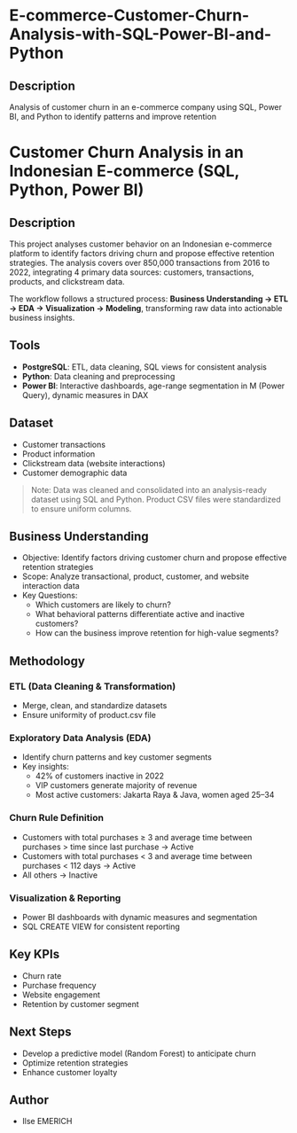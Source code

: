 # E-commerce-Customer-Churn-Analysis-with-SQL-Power-BI-and-Python
## Description
Analysis of customer churn in an e-commerce company using SQL, Power BI, and Python to identify patterns and improve retention
# Customer Churn Analysis in an Indonesian E-commerce (SQL, Python, Power BI)

## Description
This project analyses customer behavior on an Indonesian e-commerce platform to identify factors driving churn and propose effective retention strategies. The analysis covers over 850,000 transactions from 2016 to 2022, integrating 4 primary data sources: customers, transactions, products, and clickstream data.  

The workflow follows a structured process: **Business Understanding → ETL → EDA → Visualization → Modeling**, transforming raw data into actionable business insights.

## Tools
- **PostgreSQL**: ETL, data cleaning, SQL views for consistent analysis  
- **Python**: Data cleaning and preprocessing 
- **Power BI**: Interactive dashboards, age-range segmentation in M (Power Query), dynamic measures in DAX  

## Dataset
- Customer transactions 
- Product information  
- Clickstream data (website interactions)  
- Customer demographic data  
> Note: Data was cleaned and consolidated into an analysis-ready dataset using SQL and Python. Product CSV files were standardized to ensure uniform columns.  

## Business Understanding
- Objective: Identify factors driving customer churn and propose effective retention strategies  
- Scope: Analyze transactional, product, customer, and website interaction data  
- Key Questions:  
  - Which customers are likely to churn?  
  - What behavioral patterns differentiate active and inactive customers?  
  - How can the business improve retention for high-value segments?  

## Methodology

### ETL (Data Cleaning & Transformation)
- Merge, clean, and standardize datasets  
- Ensure uniformity of product.csv file  

### Exploratory Data Analysis (EDA)
- Identify churn patterns and key customer segments  
- Key insights:  
  - 42% of customers inactive in 2022  
  - VIP customers generate majority of revenue  
  - Most active customers: Jakarta Raya & Java, women aged 25–34  

### Churn Rule Definition
- Customers with total purchases ≥ 3 and average time between purchases > time since last purchase → Active  
- Customers with total purchases < 3 and average time between purchases < 112 days → Active  
- All others → Inactive  

### Visualization & Reporting
- Power BI dashboards with dynamic measures and segmentation  
- SQL CREATE VIEW for consistent reporting  

## Key KPIs
- Churn rate  
- Purchase frequency  
- Website engagement  
- Retention by customer segment  

## Next Steps
- Develop a predictive model (Random Forest) to anticipate churn  
- Optimize retention strategies  
- Enhance customer loyalty  

## Author
- Ilse EMERICH
